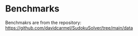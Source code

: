 # Benchmarks
Benchmakrs are from the repository: https://github.com/davidcarmel/SudokuSolver/tree/main/data 